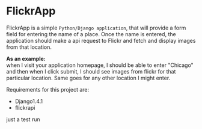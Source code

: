 FlickrApp
=========

FlickrApp is a simple `Python/Django application`, 
that will provide a form field for entering the name of a place. 
Once the name is entered, the application should make a api request to Flickr and fetch and display images from
that location. 

__As an example:__
<br>when I visit your application homepage, I should be able to enter "Chicago" 
and then when I click submit, I should see images from flickr for that 
particular location. Same goes for any other location I might enter.


Requirements for this project are:
  * Django1.4.1
  * flickrapi



just a test run




